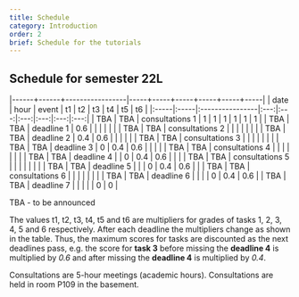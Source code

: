 ```yaml
---
title: Schedule
category: Introduction
order: 2
brief: Schedule for the tutorials
---
```


## Schedule for semester 22L

|------+------+-----------------|-----+-----+-----+-----+-----+-----|
| date | hour | event           | t1  | t2  | t3  | t4  | t5  | t6  |
|:-----|:-----|:----------------|:---:|:---:|:---:|:---:|:---:|:---:|
| TBA  | TBA  | consultations 1 | 1   | 1   | 1   | 1   | 1   | 1   |
| TBA  | TBA  | deadline 1      | 0.6 |     |     |     |     |     |
| TBA  | TBA  | consultations 2 |     |     |     |     |     |     |
| TBA  | TBA  | deadline 2      | 0.4 | 0.6 |     |     |     |     |
| TBA  | TBA  | consultations 3 |     |     |     |     |     |     |
| TBA  | TBA  | deadline 3      | 0   | 0.4 | 0.6 |     |     |     |
| TBA  | TBA  | consultations 4 |     |     |     |     |     |     |
| TBA  | TBA  | deadline 4      |     | 0   | 0.4 | 0.6 |     |     |
| TBA  | TBA  | consultations 5 |     |     |     |     |     |     |
| TBA  | TBA  | deadline 5      |     |     | 0   | 0.4 | 0.6 |     |
| TBA  | TBA  | consultations 6 |     |     |     |     |     |     |
| TBA  | TBA  | deadline 6      |     |     |     | 0   | 0.4 | 0.6 |
| TBA  | TBA  | deadline 7      |     |     |     |     | 0   | 0   |

TBA - to be announced

The values t1, t2, t3, t4, t5 and t6 are multipliers for grades of tasks 1, 2, 3, 4, 5 and 6 respectively. After each deadline the multipliers change as shown in the table. Thus, the maximum scores for tasks are discounted as the next deadlines pass, e.g. the score for **task 3** before missing the **deadline 4** is multiplied by *0.6* and after missing the **deadline 4** is multiplied by *0.4*.

Consultations are 5-hour meetings (academic hours). Consultations are held in room P109 in the basement.
